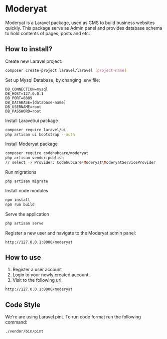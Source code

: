 # Moderyat

Moderyat is a Laravel package, used as CMS to build business websites quickly. This package serve as Admin panel and provides database schema to hold contents of pages, posts and etc.

## How to install?

Create new Laravel project:

```bash
composer create-project laravel/laravel [project-name]
```

Set up Mysql Database, by changing .env file:

```
DB_CONNECTION=mysql
DB_HOST=127.0.0.1
DB_PORT=8889
DB_DATABASE=[database-name]
DB_USERNAME=root
DB_PASSWORD=root
```

Install Laravel/ui package

```bash
composer require laravel/ui
php artisan ui bootstrap --auth
```

Install Moderyat package

```bash
composer require codehubcare/moderyat
php artisan vendor:publish
// select -> Provider: Codehubcare\Moderyat\ModeryatServiceProvider
```

Run migrations

```
php artisan migrate
```

Install node modules

```bash
npm install
npm run build

```

Serve the application

```bash
php artisan serve
```

Register a new user and navigate to the Moderyat admin panel:

```
http://127.0.0.1:8000/moderyat
```

## How to use

1. Register a user account
2. Login to your newly created account.
3. Visit to the following url:

```
http://127.0.0.1:8000/moderyat
```

## Code Style

We're are using Laravel pint. To run code format run the following command:

```
./vendor/bin/pint
```

